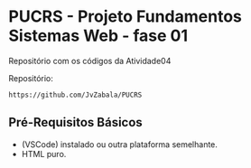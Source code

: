 # PUCRS - Projeto Fundamentos Sistemas Web - fase 01

Repositório com os códigos da Atividade04

Repositório:
```
https://github.com/JvZabala/PUCRS
```
## Pré-Requisitos Básicos

* (VSCode) instalado ou outra plataforma semelhante.
* HTML puro.
  
